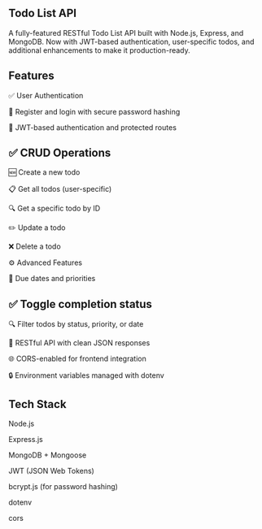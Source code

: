 ## Todo List API

A fully-featured RESTful Todo List API built with Node.js, Express, and MongoDB. Now with JWT-based authentication, user-specific todos, and additional enhancements to make it production-ready.

## Features

✅ User Authentication

🔐 Register and login with secure password hashing

🔑 JWT-based authentication and protected routes

## ✅ CRUD Operations

🆕 Create a new todo

📋 Get all todos (user-specific)

🔍 Get a specific todo by ID

✏️ Update a todo

❌ Delete a todo

⚙️ Advanced Features

📆 Due dates and priorities

## ✅ Toggle completion status

🔍 Filter todos by status, priority, or date

📡 RESTful API with clean JSON responses

🌐 CORS-enabled for frontend integration

🔒 Environment variables managed with dotenv

## Tech Stack

Node.js

Express.js

MongoDB + Mongoose

JWT (JSON Web Tokens)

bcrypt.js (for password hashing)

dotenv

cors
